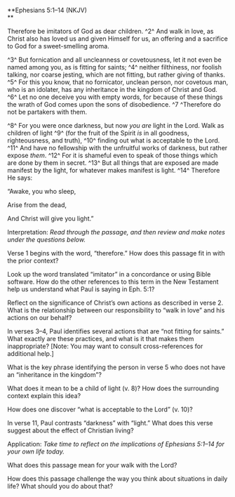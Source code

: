 **Ephesians 5:1–14 (NKJV)\
**

Therefore be imitators of God as dear children. ^2^ And walk in love, as Christ also has loved us and given Himself for us, an offering and a sacrifice to God for a sweet-smelling aroma.

^3^ But fornication and all uncleanness or covetousness, let it not even be named among you, as is fitting for saints; ^4^ neither filthiness, nor foolish talking, nor coarse jesting, which are not fitting, but rather giving of thanks. ^5^ For this you know, that no fornicator, unclean person, nor covetous man, who is an idolater, has any inheritance in the kingdom of Christ and God. ^6^ Let no one deceive you with empty words, for because of these things the wrath of God comes upon the sons of disobedience. ^7 ^Therefore do not be partakers with them.

^8^ For you were once darkness, but now *you are* light in the Lord. Walk as children of light ^9^ (for the fruit of the Spirit *is* in all goodness, righteousness, and truth), ^10^ finding out what is acceptable to the Lord. ^11^ And have no fellowship with the unfruitful works of darkness, but rather expose *them*. ^12^ For it is shameful even to speak of those things which are done by them in secret. ^13^ But all things that are exposed are made manifest by the light, for whatever makes manifest is light. ^14^ Therefore He says:

“Awake, you who sleep,

Arise from the dead,

And Christ will give you light.”

Interpretation: *Read through the passage, and then review and make notes under the questions below.*

Verse 1 begins with the word, “therefore.” How does this passage fit in with the prior context?

Look up the word translated “imitator” in a concordance or using Bible software. How do the other references to this term in the New Testament help us understand what Paul is saying in Eph. 5:1?

Reflect on the significance of Christ’s own actions as described in verse 2. What is the relationship between our responsibility to “walk in love” and his actions on our behalf?

In verses 3–4, Paul identifies several actions that are “not fitting for saints.” What exactly are these practices, and what is it that makes them inappropriate? [Note: You may want to consult cross-references for additional help.]

What is the key phrase identifying the person in verse 5 who does not have an “inheritance in the kingdom”?

What does it mean to be a child of light (v. 8)? How does the surrounding context explain this idea?

How does one discover “what is acceptable to the Lord” (v. 10)?

In verse 11, Paul contrasts “darkness” with “light.” What does this verse suggest about the effect of Christian living?

Application: *Take time to reflect on the implications of Ephesians 5:1–14 for your own life today.*

What does this passage mean for your walk with the Lord?

How does this passage challenge the way you think about situations in daily life? What should you do about that?
